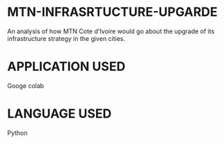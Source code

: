 # MTN-INFRASRTUCTURE-UPGARDE
An analysis of how MTN Cote d'Ivoire would go about the upgrade of its infrastructure strategy in the given cities.

# APPLICATION USED
Googe colab

# LANGUAGE USED
Python
